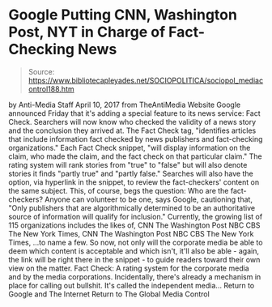 # Google Putting CNN, Washington Post, NYT in Charge of Fact-Checking News

> Source: https://www.bibliotecapleyades.net/SOCIOPOLITICA/sociopol_mediacontrol188.htm

by Anti-Media Staff April 10, 2017 from TheAntiMedia Website
Google announced Friday that it's adding a special feature to its news service:
Fact Check.
Searchers will now know who checked the validity of a news story and the conclusion they arrived at.
The Fact Check tag,
"identifies articles that include information fact checked by news publishers and fact-checking organizations."
Each Fact Check snippet,
"will display information on the claim, who made the claim, and the fact check on that particular claim."
The rating system will rank stories from "true" to "false" but will also denote stories it finds "partly true" and "partly false."
Searches will also have the option, via hyperlink in the snippet, to review the fact-checkers' content on the same subject.
This, of course, begs the question:
Who are the fact-checkers?
Anyone can volunteer to be one, says Google, cautioning that,
"Only publishers that are algorithmically determined to be an authoritative source of information will qualify for inclusion."
Currently, the growing list of 115 organizations includes the likes of,
CNN The Washington Post NBC CBS The New York Times,
CNN
The Washington Post
NBC
CBS
The New York Times,
...to name a few.
So now, not only will the corporate media be able to deem which content is acceptable and which isn't, it'll also be able - again, the link will be right there in the snippet - to guide readers toward their own view on the matter.
Fact Check:
A rating system for the corporate media and by the media corporations.
Incidentally, there's already a mechanism in place for calling out bullshit.
It's called the independent media...
Return to Google and The Internet
Return to The Global Media Control

